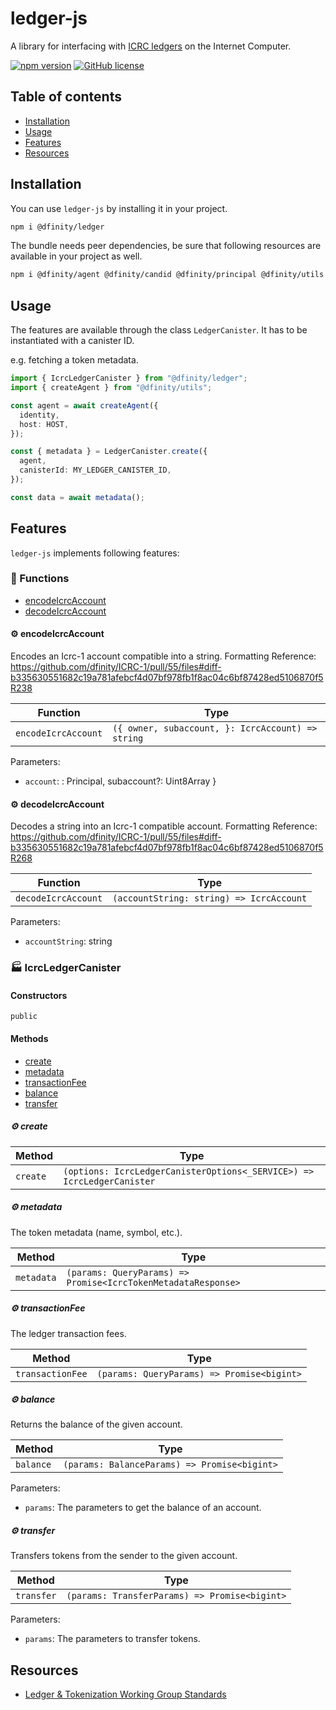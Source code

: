 # ledger-js

A library for interfacing with [ICRC ledgers](https://github.com/dfinity/ic/tree/master/rs/rosetta-api/icrc1) on the Internet Computer.

[![npm version](https://img.shields.io/npm/v/@dfinity/ledger.svg?logo=npm)](https://www.npmjs.com/package/@dfinity/ledger) [![GitHub license](https://img.shields.io/badge/license-Apache%202.0-blue.svg)](https://opensource.org/licenses/Apache-2.0)

## Table of contents

- [Installation](#installation)
- [Usage](#usage)
- [Features](#features)
- [Resources](#resources)

## Installation

You can use `ledger-js` by installing it in your project.

```bash
npm i @dfinity/ledger
```

The bundle needs peer dependencies, be sure that following resources are available in your project as well.

```bash
npm i @dfinity/agent @dfinity/candid @dfinity/principal @dfinity/utils
```

## Usage

The features are available through the class `LedgerCanister`. It has to be instantiated with a canister ID.

e.g. fetching a token metadata.

```ts
import { IcrcLedgerCanister } from "@dfinity/ledger";
import { createAgent } from "@dfinity/utils";

const agent = await createAgent({
  identity,
  host: HOST,
});

const { metadata } = LedgerCanister.create({
  agent,
  canisterId: MY_LEDGER_CANISTER_ID,
});

const data = await metadata();
```

## Features

`ledger-js` implements following features:

<!-- TSDOC_START -->

### :toolbox: Functions

- [encodeIcrcAccount](#gear-encodeicrcaccount)
- [decodeIcrcAccount](#gear-decodeicrcaccount)

#### :gear: encodeIcrcAccount

Encodes an Icrc-1 account compatible into a string.
Formatting Reference: https://github.com/dfinity/ICRC-1/pull/55/files#diff-b335630551682c19a781afebcf4d07bf978fb1f8ac04c6bf87428ed5106870f5R238

| Function | Type |
| ---------- | ---------- |
| `encodeIcrcAccount` | `({ owner, subaccount, }: IcrcAccount) => string` |

Parameters:

* `account`: : Principal, subaccount?: Uint8Array }


#### :gear: decodeIcrcAccount

Decodes a string into an Icrc-1 compatible account.
Formatting Reference: https://github.com/dfinity/ICRC-1/pull/55/files#diff-b335630551682c19a781afebcf4d07bf978fb1f8ac04c6bf87428ed5106870f5R268

| Function | Type |
| ---------- | ---------- |
| `decodeIcrcAccount` | `(accountString: string) => IcrcAccount` |

Parameters:

* `accountString`: string



### :factory: IcrcLedgerCanister



#### Constructors

`public`



#### Methods

- [create](#gear-create)
- [metadata](#gear-metadata)
- [transactionFee](#gear-transactionfee)
- [balance](#gear-balance)
- [transfer](#gear-transfer)

##### :gear: create

| Method | Type |
| ---------- | ---------- |
| `create` | `(options: IcrcLedgerCanisterOptions<_SERVICE>) => IcrcLedgerCanister` |

##### :gear: metadata

The token metadata (name, symbol, etc.).

| Method | Type |
| ---------- | ---------- |
| `metadata` | `(params: QueryParams) => Promise<IcrcTokenMetadataResponse>` |

##### :gear: transactionFee

The ledger transaction fees.

| Method | Type |
| ---------- | ---------- |
| `transactionFee` | `(params: QueryParams) => Promise<bigint>` |

##### :gear: balance

Returns the balance of the given account.

| Method | Type |
| ---------- | ---------- |
| `balance` | `(params: BalanceParams) => Promise<bigint>` |

Parameters:

* `params`: The parameters to get the balance of an account.


##### :gear: transfer

Transfers tokens from the sender to the given account.

| Method | Type |
| ---------- | ---------- |
| `transfer` | `(params: TransferParams) => Promise<bigint>` |

Parameters:

* `params`: The parameters to transfer tokens.



<!-- TSDOC_END -->

## Resources

- [Ledger & Tokenization Working Group Standards](https://github.com/dfinity/ICRC-1/)
